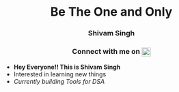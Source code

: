 <h1 align="center">Be The One and Only</h1>
<h3 align="center"><strong>Shivam Singh</strong></h3> 
<!-- Shivam Singh -->
<h3 align="center">Connect with me on  
<a href="https://www.linkedin.com/in/shivam123-dev/">
 <img align="center" src="https://raw.githubusercontent.com/yushi1007/yushi1007/main/images/linkedin.svg" width="21px" />
</a>
</h3> 

- <strong>Hey Everyone!! This is <a href="https://www.github.com/shivam123-dev/" style="text-decoration:none !important;">Shivam Singh </a></strong><br>
- Interested in learning new things<br>
- <em>Currently building Tools for DSA</em><br>
<!--
<hr>
<h3 align="center"> My Github Streak </h3>
<p align="center">
 <a href="https://github.com/shivam123-dev">
  <img src="http://github-readme-streak-stats.herokuapp.com?user=shivam123-dev&theme=radical&date_format=j%20M%5B%20Y%5D" />
 </a>
</p>
<h3 align = "center"> Most Used Languages</h3>
<p align = "center">
  <a href="https://github.com/shivam123-dev">
    <img width = "495" src="https://github-readme-stats.vercel.app/api/top-langs/?username=shivam123-dev&layout=compact&theme=cobalt" />
  </a>  
</p>
<h3 align="center"> My Github Readme Stats </h3>
<p align = "center">
  <a href="https://github.com/shivam123-dev">
   <img width = "495" src="https://github-readme-stats.vercel.app/api?username=shivam123-dev&count_private=true&show_icons=true&theme=tokyonight" />
  </a> 
</p>
<h3 align="center"> My Contribution Graph </h3>
<p align = "center">
  <a href="https://github.com/shivam123-dev">
   <img src="https://activity-graph.herokuapp.com/graph?username=shivam123-dev&theme=dracula" />
  </a> 
</p>
-->
